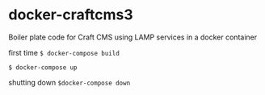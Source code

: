 # docker-craftcms3
Boiler plate code for Craft CMS using LAMP services in a docker container

first time
`$ docker-compose build`

`$ docker-compose up`


shutting down
`$docker-compose down`
